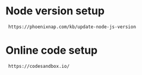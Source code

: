 # Node version setup
     https://phoenixnap.com/kb/update-node-js-version
     
# Online code setup
     https://codesandbox.io/
